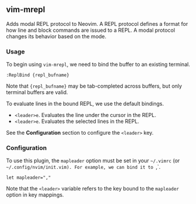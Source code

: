 ## vim-mrepl

Adds modal REPL protocol to Neovim. A REPL protocol defines a format for how
line and block commands are issued to a REPL. A modal protocol changes its
behavior based on the mode.

### Usage

To begin using `vim-mrepl`, we need to bind the buffer to an existing terminal.

```
:ReplBind {repl_bufname}
```

Note that `{repl_bufname}` may be tab-completed across buffers, but only
terminal buffers are valid.

To evaluate lines in the bound REPL, we use the default bindings.

- `<leader>e`. Evaluates the line under the cursor in the REPL.
- `<leader>e`. Evaluates the selected lines in the REPL.

See the **Configuration** section to configure the `<leader>` key.

### Configuration

To use this plugin, the `mapleader` option must be set in your `~/.vimrc` (or 
`~/.config/nvim/init.vim). For example, we can bind it to `,`.

```
let mapleader=","
```

Note that the `<leader>` variable refers to the key bound to the `mapleader`
option in key mappings.

